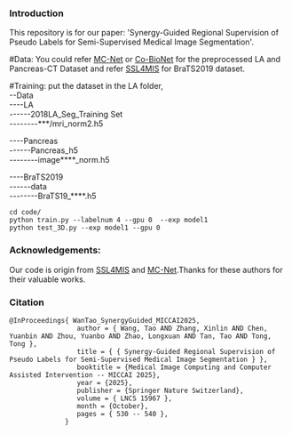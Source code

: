 
### Introduction
This repository is for our paper: 'Synergy-Guided Regional Supervision of Pseudo Labels for Semi-Supervised Medical Image Segmentation'.

#Data:
You could refer [MC-Net](https://github.com/ycwu1997/MC-Net) or [Co-BioNet](https://github.com/himashi92/Co-BioNet) for the preprocessed LA and Pancreas-CT Dataset and refer [SSL4MIS](https://github.com/HiLab-git/SSL4MIS) for BraTS2019 dataset.

#Training:
put the dataset in the LA folder,   
--Data   
----LA   
------2018LA_Seg_Training Set  
--------***/mri_norm2.h5  
     
----Pancreas    
------Pancreas_h5    
--------image****_norm.h5    

----BraTS2019    
------data   
--------BraTS19_****.h5   
    
```
cd code/
python train.py --labelnum 4 --gpu 0  --exp model1     
python test_3D.py --exp model1 --gpu 0     
```
      
### Acknowledgements:
Our code is origin from [SSL4MIS](https://github.com/HiLab-git/SSL4MIS) and [MC-Net](https://https://github.com/ycwu1997/MC-Net).Thanks for these authors for their valuable works.

### Citation
```
@InProceedings{ WanTao_SynergyGuided_MICCAI2025,
                 author = { Wang, Tao AND Zhang, Xinlin AND Chen, Yuanbin AND Zhou, Yuanbo AND Zhao, Longxuan AND Tan, Tao AND Tong, Tong },
                 title = { { Synergy-Guided Regional Supervision of Pseudo Labels for Semi-Supervised Medical Image Segmentation } }, 
                 booktitle = {Medical Image Computing and Computer Assisted Intervention -- MICCAI 2025},
                 year = {2025},
                 publisher = {Springer Nature Switzerland},
                 volume = { LNCS 15967 },
                 month = {October},
                 pages = { 530 -- 540 },
              }
```
